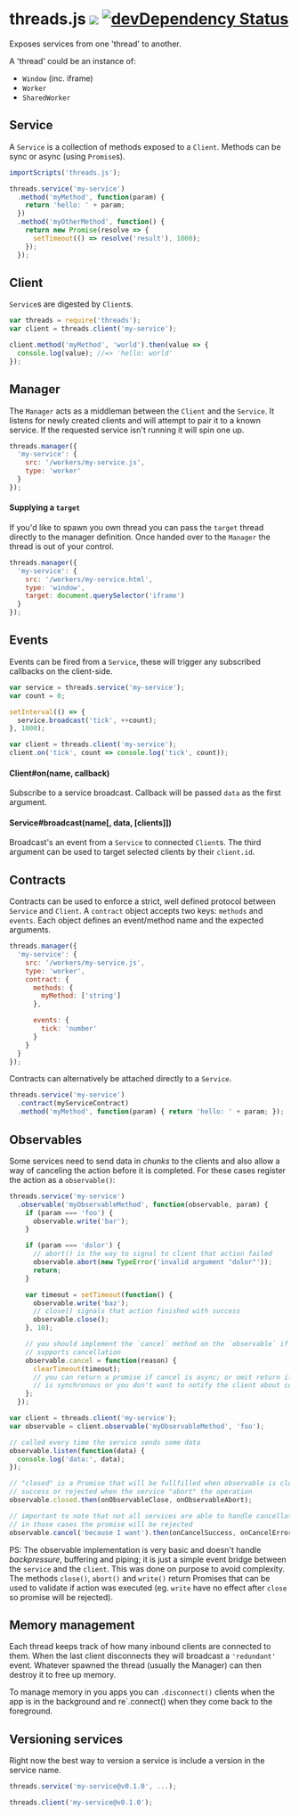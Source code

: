 # threads.js [![](https://travis-ci.org/gaia-components/threads.svg)](https://travis-ci.org/gaia-components/threads) [![devDependency Status](https://david-dm.org/gaia-components/threads/dev-status.svg)](https://david-dm.org/gaia-components/threads#info=devDependencies)

Exposes services from one 'thread' to another.

A 'thread' could be an instance of:

- `Window` (inc. iframe)
- `Worker`
- `SharedWorker`

## Service

A `Service` is a collection of methods exposed to a `Client`. Methods can be sync or async (using `Promise`s).

```js
importScripts('threads.js');

threads.service('my-service')
  .method('myMethod', function(param) {
    return 'hello: ' + param;
  })
  .method('myOtherMethod', function() {
    return new Promise(resolve => {
      setTimeout(() => resolve('result'), 1000);
    });
  });
```

## Client

`Service`s are digested by `Client`s.

```js
var threads = require('threads');
var client = threads.client('my-service');

client.method('myMethod', 'world').then(value => {
  console.log(value); //=> 'hello: world'
});
```

## Manager

The `Manager` acts as a middleman between the `Client` and the `Service`. It listens for newly created clients and will attempt to pair it to a known service. If the requested service isn't running it will spin one up.

```js
threads.manager({
  'my-service': {
    src: '/workers/my-service.js',
    type: 'worker'
  }
});
```

#### Supplying a `target`

If you'd like to spawn you own thread you can pass the `target` thread directly to the manager definition. Once handed over to the `Manager` the thread is out of your control.

```js
threads.manager({
  'my-service': {
    src: '/workers/my-service.html',
    type: 'window',
    target: document.querySelector('iframe')
  }
});
```

## Events

Events can be fired from a `Service`, these will trigger any subscribed callbacks on the client-side.

```js
var service = threads.service('my-service');
var count = 0;

setInterval(() => {
  service.broadcast('tick', ++count);
}, 1000);
```

```js
var client = threads.client('my-service');
client.on('tick', count => console.log('tick', count));
```

#### Client#on(name, callback)

Subscribe to a service broadcast. Callback will be passed `data` as the first argument.

#### Service#broadcast(name[, data, [clients]])

Broadcast's an event from a `Service` to connected `Client`s. The third argument can be used to target selected clients by their `client.id`.

## Contracts

Contracts can be used to enforce a strict, well defined protocol between `Service` and `Client`. A `contract` object accepts two keys: `methods` and `events`. Each object defines an event/method name and the expected arguments.

```js
threads.manager({
  'my-service': {
    src: '/workers/my-service.js',
    type: 'worker',
    contract: {
      methods: {
        myMethod: ['string']
      },

      events: {
        tick: 'number'
      }
    }
  }
});
```

Contracts can alternatively be attached directly to a `Service`.

```js
threads.service('my-service')
  .contract(myServiceContract)
  .method('myMethod', function(param) { return 'hello: ' + param; });
```

## Observables

Some services need to send data in *chunks* to the clients and also allow
a way of canceling the action before it is completed. For these cases register
the action as a `observable()`:

```js
threads.service('my-service')
  .observable('myObservableMethod', function(observable, param) {
    if (param === 'foo') {
      observable.write('bar');
    }

    if (param === 'dolor') {
      // abort() is the way to signal to client that action failed
      observable.abort(new TypeError('invalid argument "dolor"'));
      return;
    }

    var timeout = setTimeout(function() {
      observable.write('baz');
      // close() signals that action finished with success
      observable.close();
    }, 10);

    // you should implement the `cancel` method on the `observable` if your service
    // supports cancellation
    observable.cancel = function(reason) {
      clearTimeout(timeout);
      // you can return a promise if cancel is async; or omit return if action
      // is synchronous or you don't want to notify the client about completion
    };
  });
```

```js
var client = threads.client('my-service');
var observable = client.observable('myObservableMethod', 'foo');

// called every time the service sends some data
observable.listen(function(data) {
  console.log('data:', data);
});

// "closed" is a Promise that will be fullfilled when observable is closed with
// success or rejected when the service "abort" the operation
observable.closed.then(onObservableClose, onObservableAbort);

// important to note that not all services are able to handle cancellation
// in those cases the promise will be rejected
observable.cancel('because I want').then(onCancelSuccess, onCancelError);
```

PS: The observable implementation is very basic and doesn't handle
*backpressure*, buffering and piping; it is just a simple event bridge between
the `service` and the `client`. This was done on purpose to avoid complexity.
The methods `close()`, `abort()` and `write()` return Promises that can be used
to validate if action was executed (eg. `write` have no effect after `close` so
promise will be rejected).

## Memory management

Each thread keeps track of how many inbound clients are connected to them. When the last client disconnects they will broadcast a `'redundant'` event. Whatever spawned the thread (usually the Manager) can then destroy it to free up memory.

To manage memory in you apps you can `.disconnect()` clients when the app is in the background and re`.connect() when they come back to the foreground.

## Versioning services

Right now the best way to version a service is include a version in the service name.

```js
threads.service('my-service@v0.1.0', ...);
```

```js
threads.client('my-service@v0.1.0');
```
